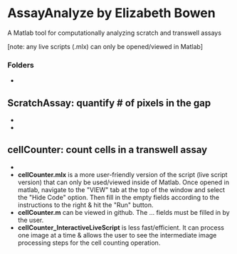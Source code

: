 # AssayAnalyze by Elizabeth Bowen
A Matlab tool for computationally analyzing scratch and transwell assays

[note: any live scripts (.mlx) can only be opened/viewed in Matlab]

### Folders
- 

## ScratchAssay: quantify # of pixels in the gap
- 
- 
## cellCounter: count cells in a transwell assay
- 
- **cellCounter.mlx** is a more user-friendly version of the script (live script version) that can only be used/viewed inside of Matlab. Once opened in matlab, navigate to the "VIEW" tab at the top of the window and select the "Hide Code" option. Then fill in the empty fields according to the instructions to the right & hit the "Run" button.
- **cellCounter.m** can be viewed in github. The ... fields must be filled in by the user.
- **cellCounter_InteractiveLiveScript** is less fast/efficient. It can process one image at a time & allows the user to see the intermediate image processing steps for the cell counting operation.
